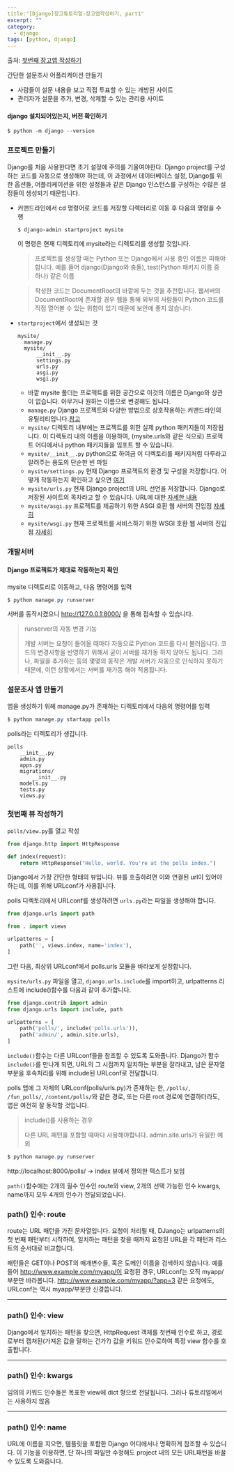 ```yaml
---
title:"[Django]장고튜토리얼-장고앱작성하기, part1"
excerpt: ""
category:
  - django
tags: [python, django]
---
```


출처: [첫번째 장고앱 작성하기](https://docs.djangoproject.com/ko/3.1/intro/tutorial01/)

간단한 설문조사 어플리케이션 만들기 

- 사람들이 설문 내용을 보고 직접 투표할 수 있는 개방된 사이트
- 관리자가 설문을 추가, 변경, 삭제할 수 있는 관리용 사이트



#### django 설치되어있는지, 버전 확인하기

```powershell
$ python -m django --version
```



### 프로젝트 만들기

Django를 처음 사용한다면 초기 설정에 주의를 기울여야한다. Django project를 구성하는 코드를 자동으로 생성해야 하는데, 이 과정에서 데이터베이스 설정, Django를 위한 옵션들, 어플리케이션을 위한 설정들과 같은 Django 인스턴스를 구성하는 수많은 설정들이 생성되기 때문입니다.

- 커맨드라인에서 cd 명령어로 코드를 저장할 디렉터리로 이동 후 다음의 명령을 수행

  ```powershell
  $ django-admin startproject mysite
  ```

  이 명령은 현재 디렉토리에 mysite라는 디렉토리를 생성할 것입니다.

  > 프로젝트를 생성할 때는 Python 또는 Django에서 사용 중인 이름은 피해야합니다. 예를 들어 django(Django와 충돌), test(Python 패키지 이름 중 하나) 같은 이름

  > 작성한 코드는 DocumentRoot의 바깥에 두는 것을 추천합니다. 웹서버의 DocumentRoot에 존재할 경우 웹을 통해 외부의 사람들이 Python 코드를 직접 열어볼 수 있는 위험이 있기 때문에 보안에 좋지 않습니다.



- `startproject`에서 생성되는 것

  ```
  mysite/
  	manage.py
  	mysite/
  		__init__.py
  		settings.py
  		urls.py
  		asgi.py
  		wsgi.py
  ```

  - 바깥 mysite 폴더는 프로젝트를 위한 공간으로 이것의 이름은 Django와 상관이 없습니다. 아무거나 원하는 이름으로 변경해도 됩니다.
  - `manage.py` Django 프로젝트와 다양한 방법으로 상호작용하는 커맨드라인의 유틸리티입니다.[참고](https://docs.djangoproject.com/ko/3.1/ref/django-admin/)
  - `mysite/` 디렉토리 내부에는 프로젝트를 위한 실제 python 패키지들이 저장됩니다. 이 디렉토리 내의 이름을 이용하여, (mysite.urls와 같은 식으로) 프로젝트 어디에서나 python 패키지들을 임포트 할 수 있습니다.
  - `mysite/__init__.py`
    python으로 하여금 이 디렉토리를 패키지처럼 다루라고 알려주는 용도의 단순한 빈 파일
  - `mysite/settings.py` 현재 Django 프로젝트의 환경 및 구성을 저장합니다. 어떻게 작동하는지 확인하고 싶으면 [여기](https://docs.djangoproject.com/ko/3.1/topics/settings/)
  - `mysite/urls.py` 현재 Django project의 URL 선언을 저장합니다. Django로 저장된 사이트의 목차라고 할 수 있습니다. URL에 대한 [자세한 내용](https://docs.djangoproject.com/ko/3.1/topics/http/urls/)
  - `mysite/asgi.py` 프로젝트를 제공하기 위한 ASGI 호환 웹 서버의 진입점 [자세히](https://docs.djangoproject.com/ko/3.1/howto/deployment/asgi/)
  - `mysite/wsgi.py` 현재 프로젝트를 서비스하기 위한 WSGI 호환 웹 서버의 진입점 [자세히](https://docs.djangoproject.com/ko/3.1/howto/deployment/wsgi/)



### 개발서버

#### Django 프로젝트가 제대로 작동하는지 확인

mysite 디렉토리로 이동하고, 다음 명령어를 입력

```powershell
$ python manage.py runserver
```

서버를 동작시켰으니 http://127.0.0.1:8000/ 을 통해 접속할 수 있습니다.

> runserver의 자동 변경 기능
>
> 개발 서버는 요청이 돌어올 때마다 자동으로 Python 코드를 다시 불러옵니다. 코드의 변경사항을 반영하기 위해서 굳이 서버를 재가동 하지 않아도 됩니다. 그러나, 파일을 추가하는 등의 몇몇의 동작은 개발 서버가 자동으로 인식하지 못하기 때문에, 이런 상황에서는 서버를 재가동 해야 적용됩니다.



### 설문조사 앱 만들기

앱을 생성하기 위헤 manage.py가 존재하는 디렉토리에서 다음의 명령어를 입력

```powershell
$ python manage.py startapp polls
```

polls라는 디렉토리가 생깁니다.

```
polls
	__init__.py
	admin.py
	apps.py
	migrations/
		__init__.py
	models.py
	tests.py
	views.py
```



### 첫번째 뷰 작성하기

`polls/view.py`를 열고 작성

```python
from django.http import HttpResponse

def index(request):
    return HttpResponse("Hello, world. You're at the polls index.")
```

Django에서 가장 간단한 형태의 뷰입니다. 뷰를 호출하려면 이와 연결된 url이 있어야하는데, 이를 위해 URLconf가 사용됩니다.

polls 디렉토리에서 URLconf를 생성하려면 `urls.py`라는 파일을 생성해야 합니다.

```python
from django.urls import path

from . import views

urlpatterns = [
    path('', views.index, name='index'),
]
```

그런 다음, 최상위 URLconf에서 polls.urls 모듈을 바라보게 설정합니다.

`mysite/urls.py` 파일을 열고, `django.urls.include`를 import하고, urlpatterns 리스트에 include()함수를 다음과 같이 추가합니다.

```python
from django.contrib import admin
from django.urls import include, path

urlpatterns = [
    path('polls/', include('polls.urls')),
    path('admin/', admin.site.urls),
]
```

`include()`함수는 다른 URLconf들을 참조할 수 있도록 도와줍니다. Django가 함수 `include()`를 만나게 되면, URL의 그 시점까지 일치하는 부분을 잘라내고, 남은 문자열 부분을 후속처리를 위해 include된 URLconf로 전달합니다.

polls 앱에 그 자체의 URLconf(polls/urls.py)가 존재하는 한, `/polls/`, `/fun_polls/`, `/content/polls/`와 같은 경로, 또는 다른 root 경로에 연결하더라도, 앱은 여전히 잘 동작할 것입니다.

> include()를 사용하는 경우
>
> 다른 URL 패턴을 포함할 때마다 사용해야합니다. admin.site.urls가 유일한 예외

```powershell
$ python manage.py runserver
```

http://localhost:8000/polls/ -> index 뷰에서 정의한 텍스트가 보임





`path()`함수에는 2개의 필수 인수인 route와 view, 2개의 선택 가능한 인수 kwargs, name까지 모두 4개의 인수가 전달되었습니다. 

### path() 인수: route

route는 URL 패턴을 가진 문자열입니다. 요청이 처리될 때, DJango는 urlpatterns의 첫 번째 패턴부터 시작하여, 일치하는 패턴을 찾을 때까지 요청된 URL을 각 패턴과 리스트의 순서대로 비교합니다.

패턴들은 GET이나 POST의 매개변수들, 혹은 도메인 이름을 검색하지 않습니다. 예를 들어 http://www.example.com/myapp/이 요청된 경우, URLconf는 오직 myapp/부분만 바라봅니다. http://www.example.com/myapp/?app=3 같은 요청에도, URLconf는 역시 myapp/부분만 신경씁니다.

---

### path() 인수: view

Django에서 일치하는 패턴을 찾으면, HttpRequest 객체를 첫번째 인수로 하고, 경로로부터 캡쳐된(가져온 값을 말하는 건가?) 값을 키워드 인수로하여 특정 view 함수를 호출합니다.

---

### path() 인수: kwargs

임의의 키워드 인수들은 목표한 view에 dict 형으로 전달됩니다. 그러나 튜토리얼에서는 사용하지 않음

---

### path() 인수: name

URL에 이름을 지으면, 템플릿을 포함한 Django 어디에서나 명확하게 참조할 수 있습니다. 이 기능을 이용하면, 단 하나의 파일만 수정해도 project 내의 모든 URL패턴을 바꿀 수 있도록 도와줍니다.